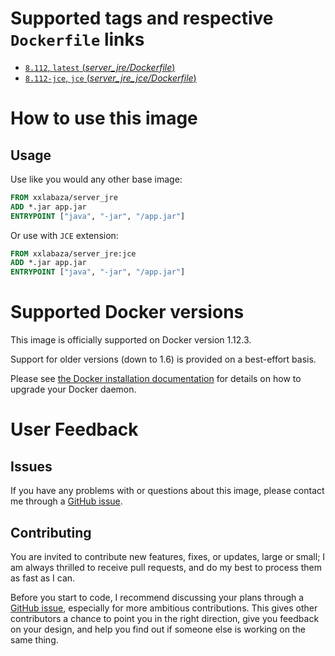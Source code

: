 
# Supported tags and respective `Dockerfile` links

-	[`8.112`, `latest` (*server_jre/Dockerfile*)](https://github.com/xxlabaza/server_jre/blob/master/server_jre/Dockerfile)
-	[`8.112-jce`, `jce` (*server_jre_jce/Dockerfile*)](https://github.com/xxlabaza/server_jre/blob/master/server_jre_jce/Dockerfile)

# How to use this image

## Usage

Use like you would any other base image:

```dockerfile
FROM xxlabaza/server_jre
ADD *.jar app.jar
ENTRYPOINT ["java", "-jar", "/app.jar"]
```

Or use with `JCE` extension:

```dockerfile
FROM xxlabaza/server_jre:jce
ADD *.jar app.jar
ENTRYPOINT ["java", "-jar", "/app.jar"]
```

# Supported Docker versions

This image is officially supported on Docker version 1.12.3.

Support for older versions (down to 1.6) is provided on a best-effort basis.

Please see [the Docker installation documentation](https://docs.docker.com/installation/) for details on how to upgrade your Docker daemon.

# User Feedback

## Issues

If you have any problems with or questions about this image, please contact me through a [GitHub issue](https://github.com/xxlabaza/server_jre/issues).

## Contributing

You are invited to contribute new features, fixes, or updates, large or small; I am always thrilled to receive pull requests, and do my best to process them as fast as I can.

Before you start to code, I recommend discussing your plans through a [GitHub issue](https://github.com/xxlabaza/server_jre/issues), especially for more ambitious contributions. This gives other contributors a chance to point you in the right direction, give you feedback on your design, and help you find out if someone else is working on the same thing.
